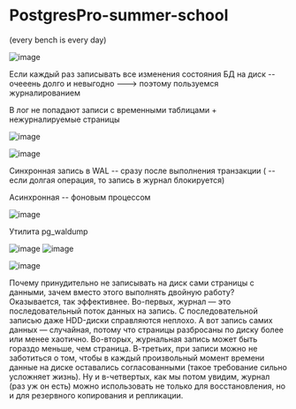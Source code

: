 # PostgresPro-summer-school

(every bench is every day)

![image](https://github.com/DLaaren/PostgresPro-summer-school/assets/100743455/fc25a732-9e33-41e1-91a0-d14cd388fee3)

Если каждый раз записывать все изменения состояния БД на диск -- очееень долго и невыгодно ---> поэтому пользуемся журналированием

В лог не попадают записи с временными таблицами + нежурналируемые страницы

![image](https://github.com/DLaaren/PostgresPro-summer-school/assets/100743455/1129ae50-6933-439a-aa8a-c98cca7ae3d6)


![image](https://github.com/DLaaren/PostgresPro-summer-school/assets/100743455/a0bae207-91b8-4fdc-bb48-4fa59162eeff)

Синхронная запись в WAL -- сразу после выполнения транзакции ( -- если долгая операция, то запись в журнал блокируется)

Асинхронная -- фоновым процессом


![image](https://github.com/DLaaren/PostgresPro-summer-school/assets/100743455/49d5c124-7ef2-43ff-82fd-d664fb1257b6)


Утилита pg_waldump


![image](https://github.com/DLaaren/PostgresPro-summer-school/assets/100743455/6a257e5a-c3d1-49a8-81d8-c8c0109d311f)
![image](https://github.com/DLaaren/PostgresPro-summer-school/assets/100743455/6906121e-4ce8-4c98-b43d-5a06daef20f0)

![image](https://github.com/DLaaren/PostgresPro-summer-school/assets/100743455/0cfd37e1-2caf-41d2-a682-736c21456da8)

Почему принудительно не записывать на диск сами страницы с данными, зачем вместо этого выполнять двойную работу? Оказывается, так эффективнее.
Во-первых, журнал — это последовательный поток данных на запись. С последовательной записью даже HDD-диски справляются неплохо. А вот запись самих данных — случайная, потому что страницы разбросаны по диску более или менее хаотично.
Во-вторых, журнальная запись может быть гораздо меньше, чем страница.
В-третьих, при записи можно не заботиться о том, чтобы в каждый произвольный момент времени данные на диске оставались согласованными (такое требование сильно усложняет жизнь).
Ну и в-четвертых, как мы потом увидим, журнал (раз уж он есть) можно использовать не только для восстановления, но и для резервного копирования и репликации.
